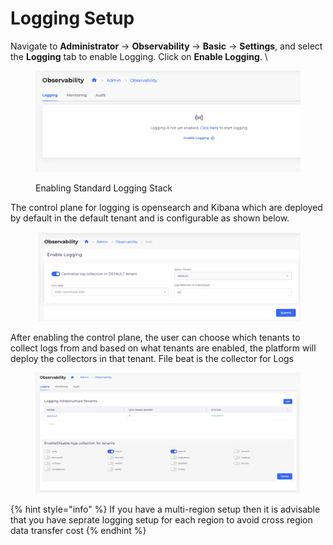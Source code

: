 # Logging Setup

Navigate to **Administrator** -> **Observability** -> **Basic** -> **Settings**, and select the **Logging** tab to enable Logging. Click on **Enable Logging**. \


<figure><img src="../../../.gitbook/assets/image (5).png" alt=""><figcaption><p>Enabling Standard Logging Stack</p></figcaption></figure>

The control plane for logging is opensearch and Kibana which are deployed by default in the default tenant and is configurable as shown below.

<figure><img src="../../../.gitbook/assets/image (1).png" alt=""><figcaption></figcaption></figure>

After enabling the control plane, the user can choose which tenants to collect logs from and based on what tenants are enabled, the platform will deploy the collectors in that tenant. File beat is the collector for Logs

<figure><img src="../../../.gitbook/assets/image (2).png" alt=""><figcaption></figcaption></figure>



{% hint style="info" %}
If you have a multi-region setup then it is advisable that you have seprate logging setup for each region to avoid cross region data transfer cost
{% endhint %}
